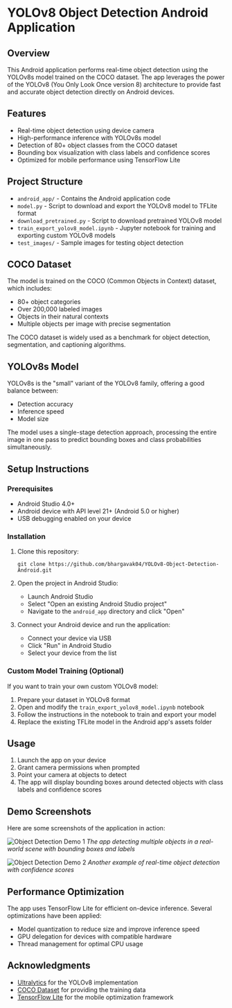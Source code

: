 # YOLOv8 Object Detection Android Application

## Overview
This Android application performs real-time object detection using the YOLOv8s model trained on the COCO dataset. The app leverages the power of the YOLOv8 (You Only Look Once version 8) architecture to provide fast and accurate object detection directly on Android devices.

## Features
- Real-time object detection using device camera
- High-performance inference with YOLOv8s model
- Detection of 80+ object classes from the COCO dataset
- Bounding box visualization with class labels and confidence scores
- Optimized for mobile performance using TensorFlow Lite

## Project Structure
- `android_app/` - Contains the Android application code
- `model.py` - Script to download and export the YOLOv8 model to TFLite format
- `download_pretrained.py` - Script to download pretrained YOLOv8 model
- `train_export_yolov8_model.ipynb` - Jupyter notebook for training and exporting custom YOLOv8 models
- `test_images/` - Sample images for testing object detection

## COCO Dataset
The model is trained on the COCO (Common Objects in Context) dataset, which includes:
- 80+ object categories
- Over 200,000 labeled images
- Objects in their natural contexts
- Multiple objects per image with precise segmentation

The COCO dataset is widely used as a benchmark for object detection, segmentation, and captioning algorithms.

## YOLOv8s Model
YOLOv8s is the "small" variant of the YOLOv8 family, offering a good balance between:
- Detection accuracy
- Inference speed
- Model size

The model uses a single-stage detection approach, processing the entire image in one pass to predict bounding boxes and class probabilities simultaneously.

## Setup Instructions

### Prerequisites
- Android Studio 4.0+
- Android device with API level 21+ (Android 5.0 or higher)
- USB debugging enabled on your device

### Installation
1. Clone this repository:
   ```
   git clone https://github.com/bhargavak04/YOLOv8-Object-Detection-Android.git
   ```

2. Open the project in Android Studio:
   - Launch Android Studio
   - Select "Open an existing Android Studio project"
   - Navigate to the `android_app` directory and click "Open"

3. Connect your Android device and run the application:
   - Connect your device via USB
   - Click "Run" in Android Studio
   - Select your device from the list

### Custom Model Training (Optional)

If you want to train your own custom YOLOv8 model:

1. Prepare your dataset in YOLOv8 format
2. Open and modify the `train_export_yolov8_model.ipynb` notebook
3. Follow the instructions in the notebook to train and export your model
4. Replace the existing TFLite model in the Android app's assets folder

## Usage

1. Launch the app on your device
2. Grant camera permissions when prompted
3. Point your camera at objects to detect
4. The app will display bounding boxes around detected objects with class labels and confidence scores

## Demo Screenshots

Here are some screenshots of the application in action:

![Object Detection Demo 1](OBD_IMG1.jpg)
*The app detecting multiple objects in a real-world scene with bounding boxes and labels*

![Object Detection Demo 2](OBD_IMG2.jpg)
*Another example of real-time object detection with confidence scores*

## Performance Optimization

The app uses TensorFlow Lite for efficient on-device inference. Several optimizations have been applied:

- Model quantization to reduce size and improve inference speed
- GPU delegation for devices with compatible hardware
- Thread management for optimal CPU usage


## Acknowledgments

- [Ultralytics](https://github.com/ultralytics/ultralytics) for the YOLOv8 implementation
- [COCO Dataset](https://cocodataset.org/) for providing the training data
- [TensorFlow Lite](https://www.tensorflow.org/lite) for the mobile optimization framework